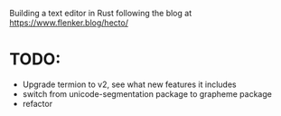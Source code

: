 Building a text editor in Rust following the blog at https://www.flenker.blog/hecto/


# TODO:
- Upgrade termion to v2, see what new features it includes
- switch from unicode-segmentation package to grapheme package
- refactor